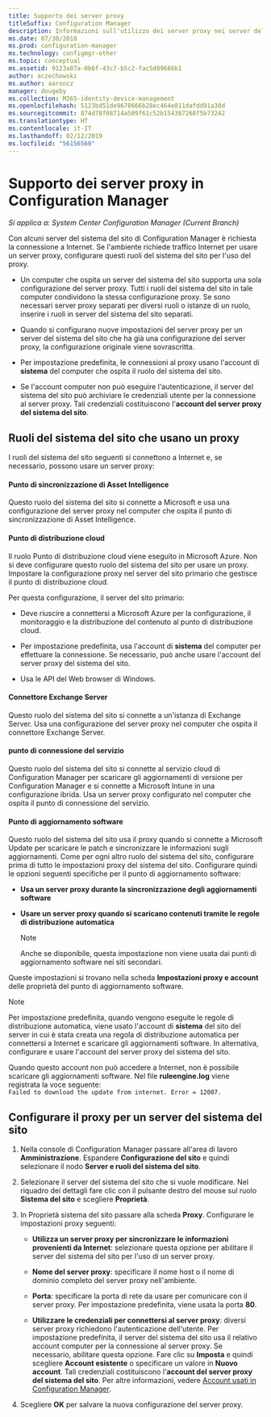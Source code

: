 ```yaml
---
title: Supporto dei server proxy
titleSuffix: Configuration Manager
description: Informazioni sull'utilizzo dei server proxy nei server del sistema del sito di Configuration Manager.
ms.date: 07/30/2018
ms.prod: configuration-manager
ms.technology: configmgr-other
ms.topic: conceptual
ms.assetid: 9123a87a-0b6f-43c7-b5c2-fac5d09686b1
author: aczechowski
ms.author: aaroncz
manager: dougeby
ms.collection: M365-identity-device-management
ms.openlocfilehash: 5123bd51de9678666b28ec464e811dafdd91a30d
ms.sourcegitcommit: 874d78f08714a509f61c52b154387268f5b73242
ms.translationtype: HT
ms.contentlocale: it-IT
ms.lasthandoff: 02/12/2019
ms.locfileid: "56156560"
---
```

# <a name="proxy-server-support-in-configuration-manager"></a>Supporto dei server proxy in Configuration Manager

*Si applica a: System Center Configuration Manager (Current Branch)*

Con alcuni server del sistema del sito di Configuration Manager è richiesta la connessione a Internet. Se l'ambiente richiede traffico Internet per usare un server proxy, configurare questi ruoli del sistema del sito per l'uso del proxy.  

-   Un computer che ospita un server del sistema del sito supporta una sola configurazione del server proxy. Tutti i ruoli del sistema del sito in tale computer condividono la stessa configurazione proxy. Se sono necessari server proxy separati per diversi ruoli o istanze di un ruolo, inserire i ruoli in server del sistema del sito separati.  

-   Quando si configurano nuove impostazioni del server proxy per un server del sistema del sito che ha già una configurazione del server proxy, la configurazione originale viene sovrascritta.  

-   Per impostazione predefinita, le connessioni al proxy usano l'account di **sistema** del computer che ospita il ruolo del sistema del sito.  

-   Se l'account computer non può eseguire l'autenticazione, il server del sistema del sito può archiviare le credenziali utente per la connessione al server proxy. Tali credenziali costituiscono l'**account del server proxy del sistema del sito**.  



## <a name="site-system-roles-that-use-a-proxy"></a>Ruoli del sistema del sito che usano un proxy

I ruoli del sistema del sito seguenti si connettono a Internet e, se necessario, possono usare un server proxy:  


#### <a name="asset-intelligence-synchronization-point"></a>Punto di sincronizzazione di Asset Intelligence
Questo ruolo del sistema del sito si connette a Microsoft e usa una configurazione del server proxy nel computer che ospita il punto di sincronizzazione di Asset Intelligence.  


#### <a name="cloud-distribution-point"></a>Punto di distribuzione cloud
Il ruolo Punto di distribuzione cloud viene eseguito in Microsoft Azure. Non si deve configurare questo ruolo del sistema del sito per usare un proxy. Impostare la configurazione proxy nel server del sito primario che gestisce il punto di distribuzione cloud.  

Per questa configurazione, il server del sito primario:  

-   Deve riuscire a connettersi a Microsoft Azure per la configurazione, il monitoraggio e la distribuzione del contenuto al punto di distribuzione cloud.  

-   Per impostazione predefinita, usa l'account di **sistema** del computer per effettuare la connessione. Se necessario, può anche usare l'account del server proxy del sistema del sito.  

-   Usa le API del Web browser di Windows.  


#### <a name="exchange-server-connector"></a>Connettore Exchange Server
Questo ruolo del sistema del sito si connette a un'istanza di Exchange Server. Usa una configurazione del server proxy nel computer che ospita il connettore Exchange Server.  


#### <a name="service-connection-point"></a>punto di connessione del servizio
Questo ruolo del sistema del sito si connette al servizio cloud di Configuration Manager per scaricare gli aggiornamenti di versione per Configuration Manager e si connette a Microsoft Intune in una configurazione ibrida. Usa un server proxy configurato nel computer che ospita il punto di connessione del servizio.  


#### <a name="software-update-point"></a>Punto di aggiornamento software
Questo ruolo del sistema del sito usa il proxy quando si connette a Microsoft Update per scaricare le patch e sincronizzare le informazioni sugli aggiornamenti. Come per ogni altro ruolo del sistema del sito, configurare prima di tutto le impostazioni proxy del sistema del sito. Configurare quindi le opzioni seguenti specifiche per il punto di aggiornamento software:  

-   **Usa un server proxy durante la sincronizzazione degli aggiornamenti software**  

-   **Usare un server proxy quando si scaricano contenuti tramite le regole di distribuzione automatica**  

    > [!Note]  
    > Anche se disponibile, questa impostazione non viene usata dai punti di aggiornamento software nei siti secondari.  

Queste impostazioni si trovano nella scheda **Impostazioni proxy e account** delle proprietà del punto di aggiornamento software.  

> [!NOTE]  
>  Per impostazione predefinita, quando vengono eseguite le regole di distribuzione automatica, viene usato l'account di **sistema** del sito del server in cui è stata creata una regola di distribuzione automatica per connettersi a Internet e scaricare gli aggiornamenti software. In alternativa, configurare e usare l'account del server proxy del sistema del sito. 
>   
>  Quando questo account non può accedere a Internet, non è possibile scaricare gli aggiornamenti software. Nel file **ruleengine.log** viene registrata la voce seguente:  
> `Failed to download the update from internet. Error = 12007.`  



## <a name="configure-the-proxy-for-a-site-system-server"></a>Configurare il proxy per un server del sistema del sito  

1.  Nella console di Configuration Manager passare all'area di lavoro **Amministrazione**. Espandere **Configurazione del sito** e quindi selezionare il nodo **Server e ruoli del sistema del sito**.  

2.  Selezionare il server del sistema del sito che si vuole modificare. Nel riquadro dei dettagli fare clic con il pulsante destro del mouse sul ruolo **Sistema del sito** e scegliere **Proprietà**.  

3.  In Proprietà sistema del sito passare alla scheda **Proxy**. Configurare le impostazioni proxy seguenti:  

    - **Utilizza un server proxy per sincronizzare le informazioni provenienti da Internet**: selezionare questa opzione per abilitare il server del sistema del sito per l'uso di un server proxy.  

    - **Nome del server proxy**: specificare il nome host o il nome di dominio completo del server proxy nell'ambiente.  

    - **Porta**: specificare la porta di rete da usare per comunicare con il server proxy. Per impostazione predefinita, viene usata la porta **80**.  

    - **Utilizzare le credenziali per connettersi al server proxy**: diversi server proxy richiedono l'autenticazione dell'utente. Per impostazione predefinita, il server del sistema del sito usa il relativo account computer per la connessione al server proxy. Se necessario, abilitare questa opzione. Fare clic su **Imposta** e quindi scegliere **Account esistente** o specificare un valore in **Nuovo account**. Tali credenziali costituiscono l'**account del server proxy del sistema del sito**.  Per altre informazioni, vedere [Account usati in Configuration Manager](/sccm/core/plan-design/hierarchy/accounts).  

4.  Scegliere **OK** per salvare la nuova configurazione del server proxy.  
